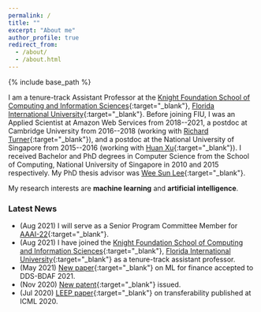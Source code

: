 ```yaml
---
permalink: /
title: ""
excerpt: "About me"
author_profile: true
redirect_from: 
  - /about/
  - /about.html
---
```


{% include base_path %}

I am a tenure-track Assistant Professor at the [Knight Foundation School of Computing and Information Sciences](https://www.cis.fiu.edu/){:target="_blank"}, [Florida International University](https://www.fiu.edu/){:target="_blank"}. Before joining FIU, I was an Applied Scientist at Amazon Web Services from 2018--2021, a postdoc at Cambridge University from 2016--2018 (working with [Richard Turner](http://cbl.eng.cam.ac.uk/Public/Turner/Turner){:target="_blank"}), and a postdoc at the National University of Singapore from 2015--2016 (working with [Huan Xu](https://scholar.google.com/citations?user=7vLwm84AAAAJ&hl=en){:target="_blank"}). I received Bachelor and PhD degrees in Computer Science from the School of Computing, National University of Singapore in 2010 and 2015 respectively. My PhD thesis advisor was [Wee Sun Lee](https://www.comp.nus.edu.sg/~leews/){:target="_blank"}.

My research interests are **machine learning** and **artificial intelligence**.


### Latest News

- (Aug 2021) I will serve as a Senior Program Committee Member for [AAAI-22](https://aaai.org/Conferences/AAAI-22/){:target="_blank"}.
- (Aug 2021) I have joined the [Knight Foundation School of Computing and Information Sciences](https://www.cis.fiu.edu/){:target="_blank"}, [Florida International University](https://www.fiu.edu/){:target="_blank"} as a tenure-track assistant professor.
- (May 2021) [New paper](https://www.amazon.science/publications/multimodal-machine-learning-for-credit-modeling){:target="_blank"} on ML for finance accepted to DDS-BDAF 2021.
- (Nov 2020) [New patent](https://patentimages.storage.googleapis.com/a9/b5/67/1feb04d8e27eeb/US10839245.pdf){:target="_blank"} issued.
- (Jul 2020) [LEEP paper](http://proceedings.mlr.press/v119/nguyen20b.html){:target="_blank"} on transferability published at ICML 2020.
